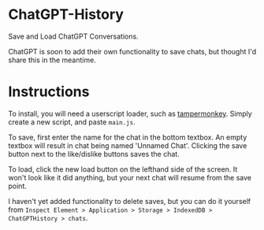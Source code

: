# ChatGPT-History
Save and Load ChatGPT Conversations.

ChatGPT is soon to add their own functionality to save chats, but thought I'd share this in the meantime.

# Instructions

To install, you will need a userscript loader, such as [tampermonkey](https://www.tampermonkey.net/). Simply create a new script, and paste `main.js`.

To save, first enter the name for the chat in the bottom textbox. An empty textbox will result in chat being named 'Unnamed Chat'. Clicking the save button next to the like/dislike buttons saves the chat.

To load, click the new load button on the lefthand side of the screen. It won't look like it did anything, but your next chat will resume from the save point.

I haven't yet added functionality to delete saves, but you can do it yourself from `Inspect Element > Application > Storage > IndexedDB > ChatGPTHistory > chats`.
